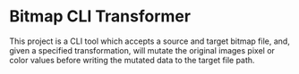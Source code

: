 # Bitmap CLI Transformer

This project is a CLI tool which accepts a source and target bitmap file, and, given a specified transformation, will mutate the original images pixel or color values before writing the mutated data to the target file path. 

